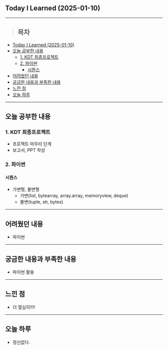 ## Today I Learned (2025-01-10)
---
> ## 목차
- [Today I Learned (2025-01-10)](#today-i-learned-2025-01-10)
- [오늘 공부한 내용](#오늘-공부한-내용)
  - [1. KDT 최종프로젝트](#1-kdt-최종프로젝트)
  - [2. 파이썬](#2-파이썬)
    - [시퀀스](#시퀀스)
- [어려웠던 내용](#어려웠던-내용)
- [궁금한 내용과 부족한 내용](#궁금한-내용과-부족한-내용)
- [느낀 점](#느낀-점)
- [오늘 하루](#오늘-하루)
---

## 오늘 공부한 내용
### 1. KDT 최종프로젝트
- 프로젝트 마무리 단계
- 보고서, PPT 작성

### 2. 파이썬
#### 시퀀스
- 가변형, 불변형
  - 가변(list, bytearray, array.array, memoryview, deque)
  - 불변(tuple, str, bytes)
---
## 어려웠던 내용
- 파이썬
---
## 궁금한 내용과 부족한 내용
- 파이썬 활용
---
## 느낀 점
- 더 열심히!!!!
---
## 오늘 하루
- 정신없다.
<!-- <img src="이미지 주소" width="100%" height="100%"/> -->

